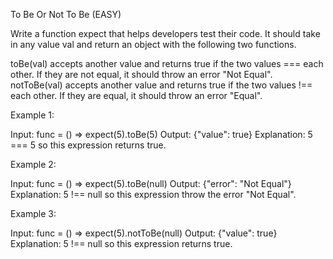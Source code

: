 To Be Or Not To Be (EASY)

Write a function expect that helps developers test their code. It should take in any value val and return an object with the following two functions.

toBe(val) accepts another value and returns true if the two values === each other. If they are not equal, it should throw an error "Not Equal".
notToBe(val) accepts another value and returns true if the two values !== each other. If they are equal, it should throw an error "Equal".
 

Example 1:

Input: func = () => expect(5).toBe(5)
Output: {"value": true}
Explanation: 5 === 5 so this expression returns true.

Example 2:

Input: func = () => expect(5).toBe(null)
Output: {"error": "Not Equal"}
Explanation: 5 !== null so this expression throw the error "Not Equal".

Example 3:

Input: func = () => expect(5).notToBe(null)
Output: {"value": true}
Explanation: 5 !== null so this expression returns true.